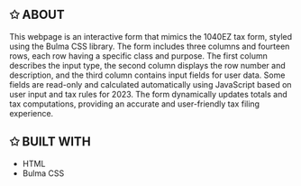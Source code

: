 ## ✩ ABOUT
This webpage is an interactive form that mimics the 1040EZ tax form, styled using the Bulma CSS library. The form includes three columns and fourteen rows, each row having a specific class and purpose. The first column describes the input type, the second column displays the row number and description, and the third column contains input fields for user data. Some fields are read-only and calculated automatically using JavaScript based on user input and tax rules for 2023. The form dynamically updates totals and tax computations, providing an accurate and user-friendly tax filing experience.

## ✩ BUILT WITH
- HTML
- Bulma CSS
